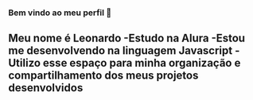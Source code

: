 ### Bem vindo ao meu perfil 👋

Meu nome é Leonardo 
-Estudo na Alura
-Estou me desenvolvendo na linguagem Javascript
-Utilizo esse espaço para minha organização e compartilhamento dos meus projetos desenvolvidos
-


